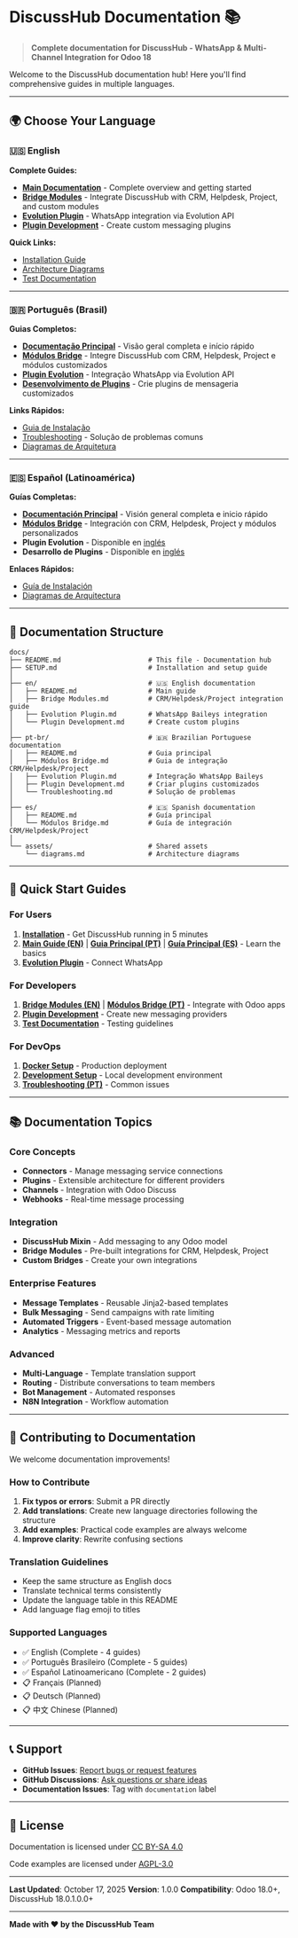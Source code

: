 # DiscussHub Documentation 📚

> **Complete documentation for DiscussHub - WhatsApp & Multi-Channel Integration for Odoo 18**

Welcome to the DiscussHub documentation hub! Here you'll find comprehensive guides in multiple languages.

---

## 🌍 Choose Your Language

### 🇺🇸 English

**Complete Guides:**
- **[Main Documentation](en/README.md)** - Complete overview and getting started
- **[Bridge Modules](en/Bridge%20Modules.md)** - Integrate DiscussHub with CRM, Helpdesk, Project, and custom modules
- **[Evolution Plugin](en/Evolution%20Plugin.md)** - WhatsApp integration via Evolution API
- **[Plugin Development](en/Plugin%20Development.md)** - Create custom messaging plugins

**Quick Links:**
- [Installation Guide](SETUP.md)
- [Architecture Diagrams](assets/diagrams.md)
- [Test Documentation](../tests/README.md)

---

### 🇧🇷 Português (Brasil)

**Guias Completos:**
- **[Documentação Principal](pt-br/README.md)** - Visão geral completa e início rápido
- **[Módulos Bridge](pt-br/Módulos%20Bridge.md)** - Integre DiscussHub com CRM, Helpdesk, Project e módulos customizados
- **[Plugin Evolution](pt-br/Evolution%20Plugin.md)** - Integração WhatsApp via Evolution API
- **[Desenvolvimento de Plugins](pt-br/Plugin%20Development.md)** - Crie plugins de mensageria customizados

**Links Rápidos:**
- [Guia de Instalação](SETUP.md)
- [Troubleshooting](pt-br/Troubleshooting.md) - Solução de problemas comuns
- [Diagramas de Arquitetura](assets/diagrams.md)

---

### 🇪🇸 Español (Latinoamérica)

**Guías Completas:**
- **[Documentación Principal](es/README.md)** - Visión general completa e inicio rápido
- **[Módulos Bridge](es/Módulos%20Bridge.md)** - Integración con CRM, Helpdesk, Project y módulos personalizados
- **Plugin Evolution** - Disponible en [inglés](en/Evolution%20Plugin.md)
- **Desarrollo de Plugins** - Disponible en [inglés](en/Plugin%20Development.md)

**Enlaces Rápidos:**
- [Guía de Instalación](SETUP.md)
- [Diagramas de Arquitectura](assets/diagrams.md)

---

## 📖 Documentation Structure

```
docs/
├── README.md                      # This file - Documentation hub
├── SETUP.md                       # Installation and setup guide
│
├── en/                            # 🇺🇸 English documentation
│   ├── README.md                  # Main guide
│   ├── Bridge Modules.md          # CRM/Helpdesk/Project integration guide
│   ├── Evolution Plugin.md        # WhatsApp Baileys integration
│   └── Plugin Development.md      # Create custom plugins
│
├── pt-br/                         # 🇧🇷 Brazilian Portuguese documentation
│   ├── README.md                  # Guia principal
│   ├── Módulos Bridge.md          # Guia de integração CRM/Helpdesk/Project
│   ├── Evolution Plugin.md        # Integração WhatsApp Baileys
│   ├── Plugin Development.md      # Criar plugins customizados
│   └── Troubleshooting.md         # Solução de problemas
│
├── es/                            # 🇪🇸 Spanish documentation
│   ├── README.md                  # Guía principal
│   └── Módulos Bridge.md          # Guía de integración CRM/Helpdesk/Project
│
└── assets/                        # Shared assets
    └── diagrams.md                # Architecture diagrams
```

---

## 🎯 Quick Start Guides

### For Users

1. **[Installation](SETUP.md)** - Get DiscussHub running in 5 minutes
2. **[Main Guide (EN)](en/README.md)** | **[Guia Principal (PT)](pt-br/README.md)** | **[Guía Principal (ES)](es/README.md)** - Learn the basics
3. **[Evolution Plugin](en/Evolution%20Plugin.md)** - Connect WhatsApp

### For Developers

1. **[Bridge Modules (EN)](en/Bridge%20Modules.md)** | **[Módulos Bridge (PT)](pt-br/Módulos%20Bridge.md)** - Integrate with Odoo apps
2. **[Plugin Development](en/Plugin%20Development.md)** - Create new messaging providers
3. **[Test Documentation](../tests/README.md)** - Testing guidelines

### For DevOps

1. **[Docker Setup](../compose.yaml)** - Production deployment
2. **[Development Setup](../compose-dev.yaml)** - Local development environment
3. **[Troubleshooting (PT)](pt-br/Troubleshooting.md)** - Common issues

---

## 📚 Documentation Topics

### Core Concepts

- **Connectors** - Manage messaging service connections
- **Plugins** - Extensible architecture for different providers
- **Channels** - Integration with Odoo Discuss
- **Webhooks** - Real-time message processing

### Integration

- **DiscussHub Mixin** - Add messaging to any Odoo model
- **Bridge Modules** - Pre-built integrations for CRM, Helpdesk, Project
- **Custom Bridges** - Create your own integrations

### Enterprise Features

- **Message Templates** - Reusable Jinja2-based templates
- **Bulk Messaging** - Send campaigns with rate limiting
- **Automated Triggers** - Event-based message automation
- **Analytics** - Messaging metrics and reports

### Advanced

- **Multi-Language** - Template translation support
- **Routing** - Distribute conversations to team members
- **Bot Management** - Automated responses
- **N8N Integration** - Workflow automation

---

## 🤝 Contributing to Documentation

We welcome documentation improvements!

### How to Contribute

1. **Fix typos or errors**: Submit a PR directly
2. **Add translations**: Create new language directories following the structure
3. **Add examples**: Practical code examples are always welcome
4. **Improve clarity**: Rewrite confusing sections

### Translation Guidelines

- Keep the same structure as English docs
- Translate technical terms consistently
- Update the language table in this README
- Add language flag emoji to titles

### Supported Languages

- ✅ English (Complete - 4 guides)
- ✅ Português Brasileiro (Complete - 5 guides)
- ✅ Español Latinoamericano (Complete - 2 guides)
- 📋 Français (Planned)
- 📋 Deutsch (Planned)
- 📋 中文 Chinese (Planned)

---

## 📞 Support

- **GitHub Issues**: [Report bugs or request features](https://github.com/neoand/discuss_hub/issues)
- **GitHub Discussions**: [Ask questions or share ideas](https://github.com/neoand/discuss_hub/discussions)
- **Documentation Issues**: Tag with `documentation` label

---

## 📄 License

Documentation is licensed under [CC BY-SA 4.0](https://creativecommons.org/licenses/by-sa/4.0/)

Code examples are licensed under [AGPL-3.0](../LICENSE)

---

**Last Updated**: October 17, 2025
**Version**: 1.0.0
**Compatibility**: Odoo 18.0+, DiscussHub 18.0.1.0.0+

---

**Made with ❤️ by the DiscussHub Team**

